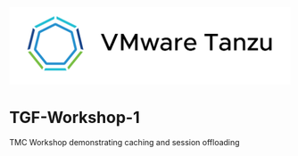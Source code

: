 ![VMware Tanzu](/images/vmware-tanzu.png)
# TGF-Workshop-1
TMC Workshop demonstrating caching and session offloading
